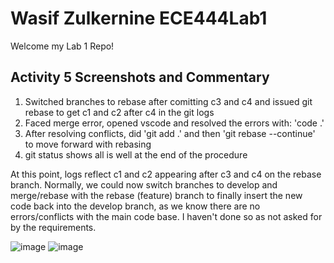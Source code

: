 # Wasif Zulkernine ECE444Lab1 
Welcome my Lab 1 Repo!
## Activity 5 Screenshots and Commentary
1. Switched branches to rebase after comitting c3 and c4 and issued git rebase to get c1 and c2 after c4 in the git logs 
2. Faced merge error, opened vscode and resolved the errors with: 'code .' 
3. After resolving conflicts, did 'git add .' and then 'git rebase --continue' to move forward with rebasing
4. git status shows all is well at the end of the procedure 

At this point, logs reflect c1 and c2 appearing after c3 and c4 on the rebase branch. Normally, we could now switch branches to develop and merge/rebase with the rebase (feature) branch to finally insert the new code back into the develop branch, as we know there are no errors/conflicts with the main code base. I haven't done so as not asked for by the requirements.

![image](https://user-images.githubusercontent.com/48087763/133659893-73c601e0-0506-4fc0-9215-794372f77b8b.png)
![image](https://user-images.githubusercontent.com/48087763/133661420-a7fe8145-8c58-4cf8-b588-1321c80dbc33.png)
